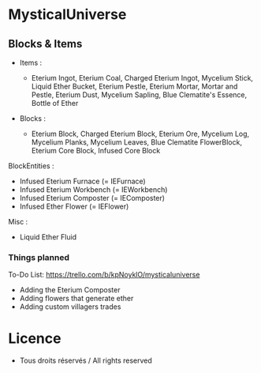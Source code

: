 # MysticalUniverse

## Blocks & Items
- Items :
  - Eterium Ingot, Eterium Coal, Charged Eterium Ingot, Mycelium Stick, Liquid Ether Bucket, Eterium Pestle, Eterium Mortar, Mortar and Pestle, Eterium Dust, Mycelium Sapling, Blue Clematite's Essence, Bottle of Ether

- Blocks :
  - Eterium Block, Charged Eterium Block, Eterium Ore, Mycelium Log, Mycelium Planks, Mycelium Leaves, Blue Clematite FlowerBlock, Eterium Core Block, Infused Core Block

BlockEntities :
  - Infused Eterium Furnace (= IEFurnace)
  - Infused Eterium Workbench (= IEWorkbench)
  - Infused Eterium Composter (= IEComposter)
  - Infused Ether Flower (= IEFlower)

Misc :
  - Liquid Ether Fluid


  ### Things planned

  To-Do List:
  https://trello.com/b/kpNoyklO/mysticaluniverse
 
  - Adding the Eterium Composter
  - Adding flowers that generate ether
  - Adding custom villagers trades


# Licence
+ Tous droits réservés / All rights reserved
